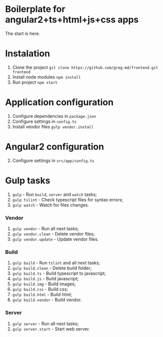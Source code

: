 # Boilerplate for angular2+ts+html+js+css apps

The start is here.

# Instalation

1. Clone the project `git clone https://github.com/greg-md/frontend.git frontend`
2. Install node modules `npm install`
3. Run project `npm start`

# Application configuration

1. Configure dependencies in `package.json`
2. Configure settings in `config.ts`
3. Install vendor files `gulp vendor.install`

# Angular2 configuration

2. Configure settings in `src/app/config.ts`

# Gulp tasks

1. `gulp` - Run `build`, `server` and `watch` tasks;
2. `gulp tslint` - Check typescript files for syntax errors;
3. `gulp watch` - Watch for files changes.

### Vendor
1. `gulp vendor` - Run all next tasks;
2. `gulp vendor.clean` - Delete vendor files;
3. `gulp vendor.update` - Update vendor files.

### Build
1. `gulp build` - Run `tslint` and all next tasks;
2. `gulp build.clean` - Delete build folder;
3. `gulp build.ts` - Build typescript to javascript;
4. `gulp build.js` - Build javascript;
5. `gulp build.img` - Build images;
6. `gulp build.css` - Build css;
7. `gulp build.html` - Build html;
8. `gulp build.vendor` - Build vendor.


### Server

1. `gulp server` - Run all next tasks;
2. `gulp server.start` - Start web server.
